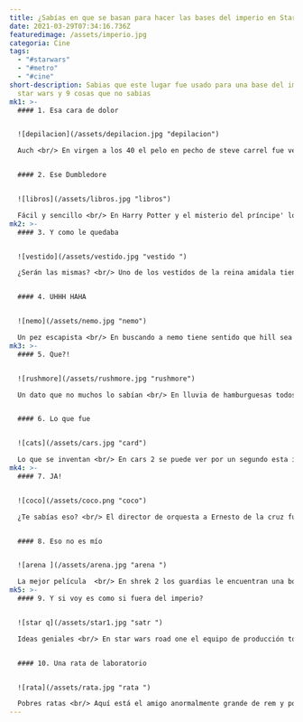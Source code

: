 ```yaml
---
title: ¿Sabías en que se basan para hacer las bases del imperio en Star Wars?
date: 2021-03-29T07:34:16.736Z
featuredimage: /assets/imperio.jpg
categoria: Cine
tags:
  - "#starwars"
  - "#metro"
  - "#cine"
short-description: Sabias que este lugar fue usado para una base del imperio de
  star wars y 9 cosas que no sabias
mk1: >-
  #### 1. Esa cara de dolor


  ![depilacion](/assets/depilacion.jpg "depilacion")

  Auch <br/> En virgen a los 40 el pelo en pecho de steve carrel fue verdaderamente arrancado en escena el actor convenció al director de hacerlo de esta manera para que la toma se viera real esto fue lo que le dijo no será divertido si es falso con un efecto especial las reacciones de los otros actores en escena y el grito de dolor de steve carell son genuinos


  #### 2. Ese Dumbledore


  ![libros](/assets/libros.jpg "libros")

  Fácil y sencillo <br/> En Harry Potter y el misterio del príncipe' los libros de hechizos en las estanterías en la oficina de Dumbledore son en realidad páginas amarillas cubiertas con carátulas de aspecto antiguo
mk2: >-
  #### 3. Y como le quedaba


  ![vestido](/assets/vestido.jpg "vestido ")

  ¿Serán las mismas? <br/> Uno de los vestidos de la reina amidala tienen muchas similitudes con la ropa que usaba la nobleza mongol


  #### 4. UHHH HAHA


  ![nemo](/assets/nemo.jpg "nemo")

  Un pez escapista <br/> En buscando a nemo tiene sentido que hill sea quien proponga planes de escape el pertenece a una especie llamada peces ídolo moro no les gusta estar en cautiverio y buscan constantemente formas de escapar
mk3: >-
  #### 5. Que?!


  ![rushmore](/assets/rushmore.jpg "rushmore")

  Un dato que no muchos lo sabían <br/> En lluvia de hamburguesas todos los presidentes del monte Rush more recibe un pastelazo en la cara excepto por Abraham Lincoln quien lo tiene en la nunca es un detalle un tanto mórbido pues así fue cómo fue asesinado no con un pastel pero sí con una bala


  #### 6. Lo que fue


  ![cats](/assets/cars.jpg "card")

  Lo que se inventan <br/> En cars 2 se puede ver por un segundo esta imagen un automóvil como el papá esto implica que un automóvil llamado Jesús murió en la cruz para salvar a la raza de los automóviles y sus pecados
mk4: >-
  #### 7. JA!


  ![coco](/assets/coco.png "coco")

  ¿Te sabías eso? <br/> El director de orquesta a Ernesto de la cruz fue moldeado a partir de Michael Giachino el compositor de la banda sonora


  #### 8. Eso no es mío


  ![arena ](/assets/arena.jpg "arena ")

  La mejor película  <br/> En shrek 2 los guardias le encuentran una bolsita con arena para gato al gato con botas' esta referencia a las drogas fue una de las principales razones por las que la película no tuvo clasificación para niños
mk5: >-
  #### 9. Y si voy es como si fuera del imperio?


  ![star q](/assets/star1.jpg "satr ")

  Ideas geniales <br/> En star wars road one el equipo de producción tomó como inspiración el diseño de una estación del metro de Londres para la creación de la base del imperio


  #### 10. Una rata de laboratorio


  ![rata](/assets/rata.jpg "rata ")

  Pobres ratas <br/> Aquí está el amigo anormalmente grande de rem y posee una etiqueta en la oreja esto se debe a que anteriormente fue una rata de laboratorio a la que probablemente le inyectaron esteroides esto explica su tamaño y fuerza
---
```

